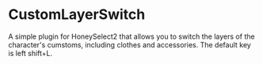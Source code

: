 # CustomLayerSwitch
A simple plugin for HoneySelect2 that allows you to switch the layers of the character's cumstoms, including clothes and accessories. The default key is left shift+L.